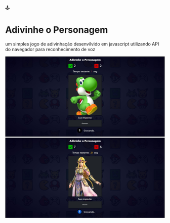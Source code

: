 :joystick: <h1>Adivinhe o Personagem</h1>
um simples jogo de adivinhação desenvilvido em javascript utilizando API do navegador para reconhecimento de voz

<img src='./Screenshot.jpg' />

<img src='./Screenshot2.jpg' />
